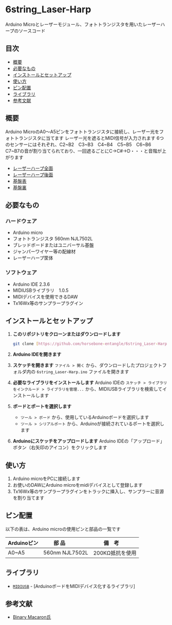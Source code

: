 # 6string_Laser-Harp
Arduino Microとレーザーモジュール、フォトトランジスタを用いたレーザーハープのソースコード

## 目次
* [概要](#概要)
* [必要なもの](#必要なもの)
* [インストールとセットアップ](#インストールとセットアップ)
* [使い方](#使い方)
* [ピン配置](#ピン配置)
* [ライブラリ](#ライブラリ)
* [参考文献](#参考文献)

## 概要
Arduino MicroのA0～A5ピンをフォトトランジスタに接続し、レーザー光をフォトトランジスタに当てます
レーザー光を遮るとMIDI信号が入力されます
6つのセンサーにはそれぞれ、C2\~B2　C3\~B3　C4\~B4　C5\~B5　C6\~B6　C7\~B7の音が割り当てられており、一回遮るごとにC→C#→D・・・と音階が上がります
* [レーザーハープ全面](images/Laser-Harp2.jpg)
* [レーザーハープ後面](images/Laser-Harp1.jpg)
* [基盤表](images/board1.jpg)
* [基盤裏](images/board2.jpg)

## 必要なもの

### ハードウェア

* Arduino micro
* フォトトランジスタ 560nm NJL7502L
* ブレッドボードまたはユニバーサル基盤
* ジャンパーワイヤー等の配線材
* レーザーハープ筐体

### ソフトウェア

* Arduino IDE 2.3.6
* MIDIUSBライブラリ　1.0.5
* MIDIデバイスを使用できるDAW
* Tx16Wx等のサンプラープラグイン

## インストールとセットアップ

1.  **このリポジトリをクローンまたはダウンロードします**
    ```bash
    git clone [https://github.com/horsebone-entangle/6string_Laser-Harp.git](https://github.com/horsebone-entangle/6string_Laser-Harp.git)
    ```

2.  **Arduino IDEを開きます**

3.  **スケッチを開きます**
    `ファイル > 開く` から、ダウンロードしたプロジェクトフォルダ内の `6string_Laser-Harp.ino` ファイルを開きます

4.  **必要なライブラリをインストールします**
    Arduino IDEの `スケッチ > ライブラリをインクルード > ライブラリを管理...` から、MIDIUSBライブラリを検索してインストールします

5.  **ボードとポートを選択します**
    * `ツール > ボード` から、使用しているArduinoボードを選択します
    * `ツール > シリアルポート` から、Arduinoが接続されているポートを選択します

6.  **Arduinoにスケッチをアップロードします**
    Arduino IDEの「アップロード」ボタン（右矢印のアイコン）をクリックします

## 使い方

1.  Arduino microをPCに接続します
2.  お使いのDAWにArduino microをmidiデバイスとして登録します
3.  Tx16Wx等のサンプラープラグインをトラックに挿入し、サンプラーに音源を割り当てます

## ピン配置

以下の表は、Arduino microの使用ピンと部品の一覧です

| Arduinoピン |   　　部 品　　 |  　　備　考   |
| :---------- | :------------- | :----------- |
| A0~A5       | 560nm NJL7502L |200KΩ抵抗を使用|  


## ライブラリ
* [`MIDIUSB`](https://docs.arduino.cc/libraries/midiusb/) - [ArduinoボードをMIDIデバイス化するライブラリ]

## 参考文献
* [Binary Macaron氏](https://www.youtube.com/watch?v=AOoOoMTHRkc&list=PLkjJlIGA7FxJA72lzpV9EdGVzYsoOpRiu)